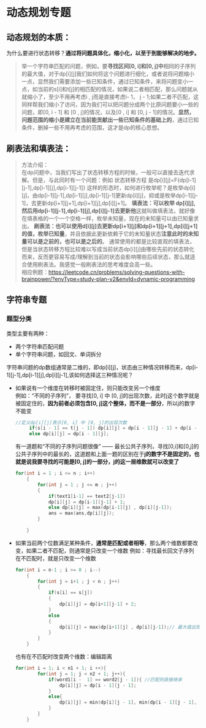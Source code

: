 # 动态规划专题
## 动态规划的本质：
为什么要进行状态转移？**通过将问题具体化，缩小化，以至于到能够解决的地步。**
> 举一个字符串匹配的问题，例如，要**寻找区间[0, i]和[0, j]中**相同的子序列的最大值，对于dp[i][j]我们如何将这个问题进行细化，或者说将问题缩小一点，显然我们需要添加一些已知条件，通过已知条件，来将问题变小一点，如当前的s[i]和t[j]的相匹配的情况，如果说二者相匹配，那么问题就从就缩小了，至少不用再考虑i , j而是直接考虑i- 1， j - 1;如果二者不匹配，这同样帮我们缩小了访问，因为我们可以把问题分成两个比原问题要小一些的问题，即[0, i - 1] 和 [0 , j]的情况，以及[0 , i] 和 [0, j - 1]的情况。**显然，问题范围的缩小是建立在当前能贡献出一些已知条件的基础上的**，通过已知条件，删掉一些不用再考虑的范围，这才是dp的核心思想。



## 刷表法和填表法：
> 方法介绍：   
> 在dp问题中，当我们写出了状态转移方程的时候，一般可以直接去迭代求解。但是，与此同时有一个问题：例如 状态转移方程 是dp[i][j]=F{dp[i-1][j-1],dp[i-1][j],dp[i-1][j-1]} 这样的形态时，如何进行枚举呢？是枚举dp[i][j]，由dp[i-1][j-1],dp[i-1][j],dp[i-1][j-1]更新dp[i][j]，抑或是枚举dp[i-1][j-1]，去更新dp[i+1][j+1],dp[i+1][j],dp[i][j+1]。
**填表法：可以枚举 dp[i][j],然后用dp[i-1][j-1],dp[i-1][j],dp[i][j-1]去更新他**这就叫做填表法，就好像在填表格的一个一个空格一样，枚举未知量，现在的未知量可以由已知量求出。
**刷表法：也可以使用d[i][j]去更新dp[i+1][j]和dp[i+1][j+1],dp[i][j+1]的值，枚举已知量**，并且依据此更新依赖于它的未知量状态**注意此时的未知量可以是之前的，也可以是之后的**。
通常使用的都是比较直观的填表法，但是当状态转移方程比较难以写成当前状态dp[i][j]由哪些先前的状态转化而来，反而更容易写成/理解到当前的状态会影响哪些后续状态，那么就适合使用刷表法。我感觉一般刷表法的思考难度会高一些。  
相应例题：https://leetcode.cn/problems/solving-questions-with-brainpower/?envType=study-plan-v2&envId=dynamic-programming





## 字符串专题
### 题型分类
类型主要有两种：
* 两个字符串匹配问题
* 单个字符串问题，如回文、单词拆分

字符串问题的dp数组通常是二维的，即dp[i][j]，状态由三种情况转移而来，dp[i-1][j-1],dp[i-1][j],dp[i][j-1],该如何选择这三种情况呢？
* 如果说有一个维度在转移时被固定住，则只能改变另一个维度  
    例如：“不同的子序列”， 要寻找[0, i] 中 [0, j]的出现次数，此时j这个数字就是被固定住的，**因为前者必须包含[0, j]这个整体，而不是一部分**，所以j的数字不能变    
    ~~~c++
    //定义dp[i][j]表示[0, i] 中 [0, j]的出现次数
         if(s[i - 1] == t[j - 1]) dp[i][j] = dp[i - 1][j - 1] + dp[i - 1][j];
         else dp[i][j] = dp[i - 1][j];
    ~~~
    有一道题和“不同的子序列问题很像” —— 最长公共子序列，寻找[0,i]和[0,j]的公共子序列中的最长的，这道题和上面一题的区别在于**j的数字不是固定的，也就是说我要寻找的可能是[0, j]的一部分，j的这一层维数就可以改变了**
    ~~~c++
    for(int i = 1 ; i <= n ; i++)
        {
            for(int j = 1 ; j <= m ; j++)
            {
                if(text1[i-1] == text2[j-1])
                dp[i][j] = dp[i-1][j-1] + 1;
                else dp[i][j] = max(dp[i-1][j] , dp[i][j-1]);
                ans = max(ans,dp[i][j]);
            }
        
        }
    ~~~   
* 如果当前两个位数满足某种条件，**通常是匹配或者相等**，那么两个维数都要改变，如果二者不匹配，则通常是只改变一个维数
    例如：寻找最长回文子序列 在不匹配时，就是只改变一个维数
    ~~~c++
    for(int i = n-1 ; i >= 0 ; i--)
        {
            for(int j = i+1 ; j < n ; j++)
            {
                if(s[i] == s[j])
                {
                    dp[i][j] = dp[i+1][j-1] + 2;
                }
                else
                { 
                    dp[i][j] = max(dp[i+1][j] , dp[i][j-1]);// 最大值出现在包括左边界或者右边界
                }
            }
        }
    ~~~
    也有在不匹配时改变两个维数：编辑距离
    ~~~c++
    for(int i = 1; i < n1 + 1; i ++){
            for(int j = 1; j < n2 + 1; j++){
                if(word1[i -  1] == word2[j - 1]){ //匹配则直接继承
                    dp[i][j] = dp[i - 1][j - 1];
                }
                else{
                    dp[i][j] = min(dp[i][j - 1], min(dp[i - 1][j - 1], dp[i - 1][j])) + 1; //不匹配，则都不要或者只要其中的一个
                }
            }
        }
    ~~~


